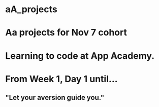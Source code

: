 # aA_projects

# Aa projects for Nov 7 cohort

# Learning to code at App Academy.

# From Week 1, Day 1 until...

## "Let your aversion guide you."
